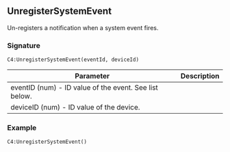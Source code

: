 ## UnregisterSystemEvent

Un-registers a notification when a system event fires.


### Signature

`C4:UnregisterSystemEvent(eventId, deviceId)`


| Parameter | Description |
| --- | --- |
| eventID (num) - ID value of the event. See list below. |
| deviceID (num) - ID value of the device. |
 

### Example

`C4:UnregisterSystemEvent()`